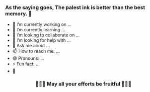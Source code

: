 ### As the saying goes, The palest ink is better than the best memory. 👋

<!--
**aurislee/aurislee** is a ✨ _special_ ✨ repository because its `README.md` (this file) appears on your GitHub profile.

Here are some ideas to get you started:
-->

- 🔭 I’m currently working on ...
- 🌱 I’m currently learning ...
- 👯 I’m looking to collaborate on ...
- 🤔 I’m looking for help with ...
- 💬 Ask me about ...
- 📫 How to reach me: ...
- 😄 Pronouns: ...
- ⚡ Fun fact: ...
- 🥠 
<h3 align = "center">🥩🥩🥩 May all your efforts be fruitful 🍖🍖🍖</h3>
